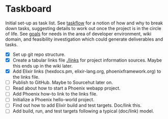 # Taskboard

Initial set-up as task list. See [taskflow](../taskflow.md) for a
notion of how and why to break down tasks, suggesting details to
work out once the project is in the circle of life. See [goals](../goals.md) for needs in the area of developer environment, wiki domain, and feasibility investigation which could generate deliverables and tasks.

* [X] Set up git repo structure.
* [X] Create a tabular links file [./links](./links.md) for project information sources. Maybe this ends up in the wiki later.
* [X] Add Elixir links (hexdocs.pm, elixir-lang.org, phoenixframework.org) to the links file.
* [ ] Publish to GitHub. Maybe to Sourcehut later on.
* [ ] Read about how to start a Phoenix webapp project.
* [ ] Add Phoenix how-to link to the links file.
* [ ] Initialize a Phoenix hello-world project. 
* [ ] Find out how to add Elixir build and test targets. Doc/link this.
* [ ] Add build, run, and test targets following a typical (doc/link) model.